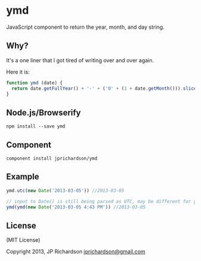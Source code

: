 ymd
===

JavaScript component to return the year, month, and day string.


Why?
----

It's a one liner that I got tired of writing over and over again.

Here it is:

```javascript
function ymd (date) {
  return date.getFullYear() + '-' + ('0' + (1 + date.getMonth())).slice(-2) + '-' + ('0' + date.getDate()).slice(-2)
}
```


Node.js/Browserify
------------------

    npm install --save ymd


Component
---------

    component install jprichardson/ymd



Example
------

```js
ymd.utc(new Date('2013-03-05')) //2013-03-05

// input to Date() is still being parsed as UTC, may be different for your timezone
ymd(ymd(new Date('2013-03-05 4:43 PM')) //2013-03-05
```


License
-------

(MIT License)

Copyright 2013, JP Richardson  <jprichardson@gmail.com>


